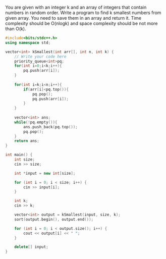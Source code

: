 You are given with an integer k and an array of integers that contain numbers in random order.
Write a program to find k smallest numbers from given array. You need to save them in an array and return it.
Time complexity should be O(nlogk) and space complexity should be not more than O(k).

```cpp
#include<bits/stdc++.h>
using namespace std;

vector<int> kSmallest(int arr[], int n, int k) {
    // Write your code here
    priority_queue<int>pq;
    for(int i=0;i<k;i++){
        pq.push(arr[i]);
    }
    
    for(int i=k;i<n;i++){
        if(arr[i]<pq.top()){
            pq.pop();
            pq.push(arr[i]);
        }
    }
    
    vector<int> ans;
	while(!pq.empty()){
        ans.push_back(pq.top());
        pq.pop();
    }
    return ans;
}

int main() {
    int size;
    cin >> size;

    int *input = new int[size];

    for (int i = 0; i < size; i++) {
        cin >> input[i];
    }

    int k;
    cin >> k;

    vector<int> output = kSmallest(input, size, k);
    sort(output.begin(), output.end());

    for (int i = 0; i < output.size(); i++) {
        cout << output[i] << " ";
    }

    delete[] input;
}
```
